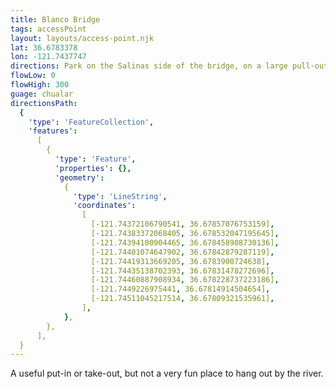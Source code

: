 ```yaml
---
title: Blanco Bridge
tags: accessPoint
layout: layouts/access-point.njk
lat: 36.6783378
lon: -121.7437747
directions: Park on the Salinas side of the bridge, on a large pull-out in front of some mail boxes. The trail is on the right as you face the bridge.
flowLow: 0
flowHigh: 300
guage: chualar
directionsPath:
  {
    'type': 'FeatureCollection',
    'features':
      [
        {
          'type': 'Feature',
          'properties': {},
          'geometry':
            {
              'type': 'LineString',
              'coordinates':
                [
                  [-121.74372106790541, 36.67857076753159],
                  [-121.74383372068405, 36.678532047195645],
                  [-121.74394100904465, 36.678458908730136],
                  [-121.74401074647902, 36.67842879287119],
                  [-121.74419313669205, 36.6783900724638],
                  [-121.74435138702393, 36.67831478272696],
                  [-121.74460887908934, 36.678228737223186],
                  [-121.7449226975441, 36.67814914504654],
                  [-121.74511045217514, 36.67809321535961],
                ],
            },
        },
      ],
  }
---
```


A useful put-in or take-out, but not a very fun place to hang out by the river.
